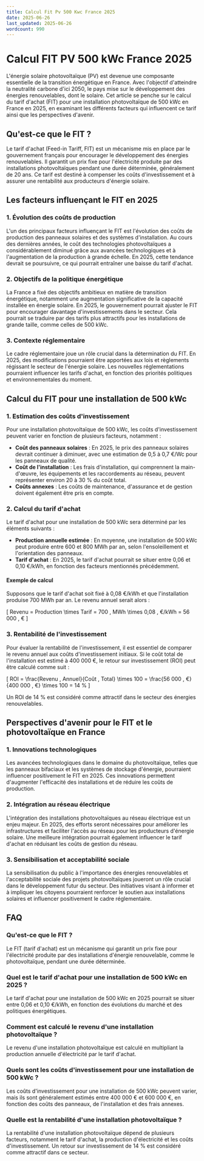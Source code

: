 ```yaml
---
title: Calcul Fit Pv 500 Kwc France 2025
date: 2025-06-26
last_updated: 2025-06-26
wordcount: 990
---
```


# Calcul FIT PV 500 kWc France 2025

L'énergie solaire photovoltaïque (PV) est devenue une composante essentielle de la transition énergétique en France. Avec l'objectif d'atteindre la neutralité carbone d'ici 2050, le pays mise sur le développement des énergies renouvelables, dont le solaire. Cet article se penche sur le calcul du tarif d'achat (FIT) pour une installation photovoltaïque de 500 kWc en France en 2025, en examinant les différents facteurs qui influencent ce tarif ainsi que les perspectives d'avenir.

## Qu'est-ce que le FIT ?

Le tarif d'achat (Feed-in Tariff, FIT) est un mécanisme mis en place par le gouvernement français pour encourager le développement des énergies renouvelables. Il garantit un prix fixe pour l'électricité produite par des installations photovoltaïques pendant une durée déterminée, généralement de 20 ans. Ce tarif est destiné à compenser les coûts d'investissement et à assurer une rentabilité aux producteurs d'énergie solaire.

## Les facteurs influençant le FIT en 2025

### 1. Évolution des coûts de production

L'un des principaux facteurs influençant le FIT est l'évolution des coûts de production des panneaux solaires et des systèmes d'installation. Au cours des dernières années, le coût des technologies photovoltaïques a considérablement diminué grâce aux avancées technologiques et à l'augmentation de la production à grande échelle. En 2025, cette tendance devrait se poursuivre, ce qui pourrait entraîner une baisse du tarif d'achat.

### 2. Objectifs de la politique énergétique

La France a fixé des objectifs ambitieux en matière de transition énergétique, notamment une augmentation significative de la capacité installée en énergie solaire. En 2025, le gouvernement pourrait ajuster le FIT pour encourager davantage d'investissements dans le secteur. Cela pourrait se traduire par des tarifs plus attractifs pour les installations de grande taille, comme celles de 500 kWc.

### 3. Contexte réglementaire

Le cadre réglementaire joue un rôle crucial dans la détermination du FIT. En 2025, des modifications pourraient être apportées aux lois et règlements régissant le secteur de l'énergie solaire. Les nouvelles réglementations pourraient influencer les tarifs d'achat, en fonction des priorités politiques et environnementales du moment.

## Calcul du FIT pour une installation de 500 kWc

### 1. Estimation des coûts d'investissement

Pour une installation photovoltaïque de 500 kWc, les coûts d'investissement peuvent varier en fonction de plusieurs facteurs, notamment :

- **Coût des panneaux solaires** : En 2025, le prix des panneaux solaires devrait continuer à diminuer, avec une estimation de 0,5 à 0,7 €/Wc pour les panneaux de qualité.
- **Coût de l'installation** : Les frais d'installation, qui comprennent la main-d'œuvre, les équipements et les raccordements au réseau, peuvent représenter environ 20 à 30 % du coût total.
- **Coûts annexes** : Les coûts de maintenance, d'assurance et de gestion doivent également être pris en compte.

### 2. Calcul du tarif d'achat

Le tarif d'achat pour une installation de 500 kWc sera déterminé par les éléments suivants :

- **Production annuelle estimée** : En moyenne, une installation de 500 kWc peut produire entre 600 et 800 MWh par an, selon l'ensoleillement et l'orientation des panneaux.
- **Tarif d'achat** : En 2025, le tarif d'achat pourrait se situer entre 0,06 et 0,10 €/kWh, en fonction des facteurs mentionnés précédemment.

#### Exemple de calcul

Supposons que le tarif d'achat soit fixé à 0,08 €/kWh et que l'installation produise 700 MWh par an. Le revenu annuel serait alors :

\[ 
Revenu = Production \times Tarif = 700 \, MWh \times 0,08 \, €/kWh = 56 000 \, € 
\]

### 3. Rentabilité de l'investissement

Pour évaluer la rentabilité de l'investissement, il est essentiel de comparer le revenu annuel aux coûts d'investissement initiaux. Si le coût total de l'installation est estimé à 400 000 €, le retour sur investissement (ROI) peut être calculé comme suit :

\[ 
ROI = \frac{Revenu \, Annuel}{Coût \, Total} \times 100 = \frac{56 000 \, €}{400 000 \, €} \times 100 = 14 \% 
\]

Un ROI de 14 % est considéré comme attractif dans le secteur des énergies renouvelables.

## Perspectives d'avenir pour le FIT et le photovoltaïque en France

### 1. Innovations technologiques

Les avancées technologiques dans le domaine du photovoltaïque, telles que les panneaux bifaciaux et les systèmes de stockage d'énergie, pourraient influencer positivement le FIT en 2025. Ces innovations permettent d'augmenter l'efficacité des installations et de réduire les coûts de production.

### 2. Intégration au réseau électrique

L'intégration des installations photovoltaïques au réseau électrique est un enjeu majeur. En 2025, des efforts seront nécessaires pour améliorer les infrastructures et faciliter l'accès au réseau pour les producteurs d'énergie solaire. Une meilleure intégration pourrait également influencer le tarif d'achat en réduisant les coûts de gestion du réseau.

### 3. Sensibilisation et acceptabilité sociale

La sensibilisation du public à l'importance des énergies renouvelables et l'acceptabilité sociale des projets photovoltaïques joueront un rôle crucial dans le développement futur du secteur. Des initiatives visant à informer et à impliquer les citoyens pourraient renforcer le soutien aux installations solaires et influencer positivement le cadre réglementaire.

## FAQ

### Qu'est-ce que le FIT ?

Le FIT (tarif d'achat) est un mécanisme qui garantit un prix fixe pour l'électricité produite par des installations d'énergie renouvelable, comme le photovoltaïque, pendant une durée déterminée.

### Quel est le tarif d'achat pour une installation de 500 kWc en 2025 ?

Le tarif d'achat pour une installation de 500 kWc en 2025 pourrait se situer entre 0,06 et 0,10 €/kWh, en fonction des évolutions du marché et des politiques énergétiques.

### Comment est calculé le revenu d'une installation photovoltaïque ?

Le revenu d'une installation photovoltaïque est calculé en multipliant la production annuelle d'électricité par le tarif d'achat.

### Quels sont les coûts d'investissement pour une installation de 500 kWc ?

Les coûts d'investissement pour une installation de 500 kWc peuvent varier, mais ils sont généralement estimés entre 400 000 € et 600 000 €, en fonction des coûts des panneaux, de l'installation et des frais annexes.

### Quelle est la rentabilité d'une installation photovoltaïque ?

La rentabilité d'une installation photovoltaïque dépend de plusieurs facteurs, notamment le tarif d'achat, la production d'électricité et les coûts d'investissement. Un retour sur investissement de 14 % est considéré comme attractif dans ce secteur.